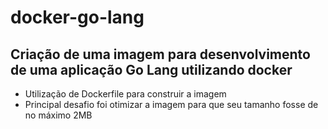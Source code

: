 # docker-go-lang

## Criação de uma imagem para desenvolvimento de uma aplicação Go Lang utilizando docker
  - Utilização de Dockerfile para construir a imagem
  - Principal desafio foi otimizar a imagem para que seu tamanho fosse de no máximo 2MB